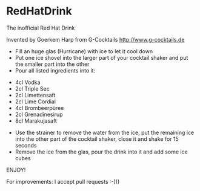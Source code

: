 # RedHatDrink
The inofficial Red Hat Drink

Invented by Goerkem Harp from G-Cocktails http://www.g-cocktails.de

* Fill an huge glas (Hurricane) with ice to let it cool down
* Put one ice shovel into the larger part of your cocktail shaker and put the smaller part into the other
* Pour all listed ingredients into it:

- 4cl Vodka
- 2cl Triple Sec
- 2cl Limettensaft
- 2cl Lime Cordial
- 4cl Brombeerpüree
- 2cl Grenadinesirup
- 8cl Marakujasaft

* Use the strainer to remove the water from the ice, put the remaining ice into the other part of the cocktail shaker, close it and shake for 15 seconds
* Remove the ice from the glas, pour the drink into it and add some ice cubes

ENJOY!

For improvements: I accept pull requests :-)))
